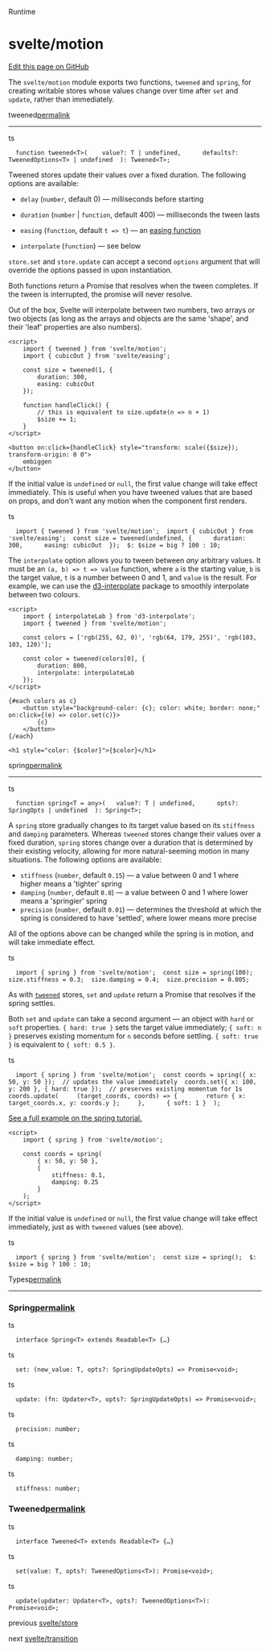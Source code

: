 Runtime

svelte/motion
=============

[Edit this page on GitHub](https://github.com/sveltejs/svelte/edit/svelte-4/documentation/docs/03-runtime/03-svelte-motion.md)

The `svelte/motion` module exports two functions, `tweened` and `spring`, for creating writable stores whose values change over time after `set` and `update`, rather than immediately.

tweened[permalink](#tweened)

-----------------------------

ts

`   function tweened<T>(  	value?: T | undefined,  	defaults?: TweenedOptions<T> | undefined  ): Tweened<T>;   `

Tweened stores update their values over a fixed duration. The following options are available:

*   `delay` (`number`, default 0) — milliseconds before starting
*   `duration` (`number` | `function`, default 400) — milliseconds the tween lasts
*   `easing` (`function`, default `t => t`) — an [easing function](/docs/svelte-easing)
    
*   `interpolate` (`function`) — see below

`store.set` and `store.update` can accept a second `options` argument that will override the options passed in upon instantiation.

Both functions return a Promise that resolves when the tween completes. If the tween is interrupted, the promise will never resolve.

Out of the box, Svelte will interpolate between two numbers, two arrays or two objects (as long as the arrays and objects are the same 'shape', and their 'leaf' properties are also numbers).

    <script>
    	import { tweened } from 'svelte/motion';
    	import { cubicOut } from 'svelte/easing';
    
    	const size = tweened(1, {
    		duration: 300,
    		easing: cubicOut
    	});
    
    	function handleClick() {
    		// this is equivalent to size.update(n => n + 1)
    		$size += 1;
    	}
    </script>
    
    <button on:click={handleClick} style="transform: scale({$size}); transform-origin: 0 0">
    	embiggen
    </button>

If the initial value is `undefined` or `null`, the first value change will take effect immediately. This is useful when you have tweened values that are based on props, and don't want any motion when the component first renders.

ts

`   import { tweened } from 'svelte/motion';  import { cubicOut } from 'svelte/easing';  const size = tweened(undefined, {  	duration: 300,  	easing: cubicOut  });  $: $size = big ? 100 : 10;   `

The `interpolate` option allows you to tween between _any_ arbitrary values. It must be an `(a, b) => t => value` function, where `a` is the starting value, `b` is the target value, `t` is a number between 0 and 1, and `value` is the result. For example, we can use the [d3-interpolate](https://github.com/d3/d3-interpolate)
 package to smoothly interpolate between two colours.

    <script>
    	import { interpolateLab } from 'd3-interpolate';
    	import { tweened } from 'svelte/motion';
    
    	const colors = ['rgb(255, 62, 0)', 'rgb(64, 179, 255)', 'rgb(103, 103, 120)'];
    
    	const color = tweened(colors[0], {
    		duration: 800,
    		interpolate: interpolateLab
    	});
    </script>
    
    {#each colors as c}
    	<button style="background-color: {c}; color: white; border: none;" on:click={(e) => color.set(c)}>
    		{c}
    	</button>
    {/each}
    
    <h1 style="color: {$color}">{$color}</h1>

spring[permalink](#spring)

---------------------------

ts

`   function spring<T = any>(  	value?: T | undefined,  	opts?: SpringOpts | undefined  ): Spring<T>;   `

A `spring` store gradually changes to its target value based on its `stiffness` and `damping` parameters. Whereas `tweened` stores change their values over a fixed duration, `spring` stores change over a duration that is determined by their existing velocity, allowing for more natural-seeming motion in many situations. The following options are available:

*   `stiffness` (`number`, default `0.15`) — a value between 0 and 1 where higher means a 'tighter' spring
*   `damping` (`number`, default `0.8`) — a value between 0 and 1 where lower means a 'springier' spring
*   `precision` (`number`, default `0.01`) — determines the threshold at which the spring is considered to have 'settled', where lower means more precise

All of the options above can be changed while the spring is in motion, and will take immediate effect.

ts

`   import { spring } from 'svelte/motion';  const size = spring(100);  size.stiffness = 0.3;  size.damping = 0.4;  size.precision = 0.005;   `

As with [`tweened`](/docs/svelte-motion#tweened)
 stores, `set` and `update` return a Promise that resolves if the spring settles.

Both `set` and `update` can take a second argument — an object with `hard` or `soft` properties. `{ hard: true }` sets the target value immediately; `{ soft: n }` preserves existing momentum for `n` seconds before settling. `{ soft: true }` is equivalent to `{ soft: 0.5 }`.

ts

`   import { spring } from 'svelte/motion';  const coords = spring({ x: 50, y: 50 });  // updates the value immediately  coords.set({ x: 100, y: 200 }, { hard: true });  // preserves existing momentum for 1s  coords.update(  	(target_coords, coords) => {  		return { x: target_coords.x, y: coords.y };  	},  	{ soft: 1 }  );   `

[See a full example on the spring tutorial.](https://learn.svelte.dev/tutorial/springs)

    <script>
    	import { spring } from 'svelte/motion';
    
    	const coords = spring(
    		{ x: 50, y: 50 },
    		{
    			stiffness: 0.1,
    			damping: 0.25
    		}
    	);
    </script>

If the initial value is `undefined` or `null`, the first value change will take effect immediately, just as with `tweened` values (see above).

ts

`   import { spring } from 'svelte/motion';  const size = spring();  $: $size = big ? 100 : 10;   `

Types[permalink](#types)

-------------------------

### Spring[permalink](#types-spring)

ts

`   interface Spring<T> extends Readable<T> {…}   `

ts

`   set: (new_value: T, opts?: SpringUpdateOpts) => Promise<void>;   `

ts

`   update: (fn: Updater<T>, opts?: SpringUpdateOpts) => Promise<void>;   `

ts

`   precision: number;   `

ts

`   damping: number;   `

ts

`   stiffness: number;   `

### Tweened[permalink](#types-tweened)

ts

`   interface Tweened<T> extends Readable<T> {…}   `

ts

`   set(value: T, opts?: TweenedOptions<T>): Promise<void>;   `

ts

`   update(updater: Updater<T>, opts?: TweenedOptions<T>): Promise<void>;   `

previous [svelte/store](/docs/svelte-store)

next [svelte/transition](/docs/svelte-transition)